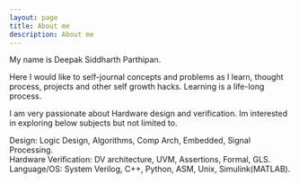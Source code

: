 ```yaml
---
layout: page
title: About me
description: About me
---
```


My name is Deepak Siddharth Parthipan.

Here I would like to self-journal concepts and problems as I learn, thought process, projects and other self growth hacks. Learning is a life-long process. 

I am very passionate about Hardware design and verification. Im interested in exploring below subjects but not limited to.<br>

Design: Logic Design, Algorithms, Comp Arch, Embedded, Signal Processing.<br>
Hardware Verification: DV architecture, UVM, Assertions, Formal, GLS.<br>
Language/OS: System Verilog, C++, Python, ASM, Unix, Simulink(MATLAB).<br>